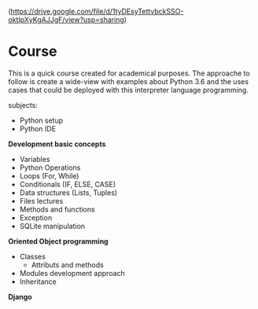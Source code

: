 
(https://drive.google.com/file/d/1tyDEsyTettvbckSSO-oktIpXyKgAJJgF/view?usp=sharing)

# Course 

This is a quick course created for academical purposes. The approache to follow is create a wide-view with examples about Python 3.6 
and the uses cases that could be deployed with this interpreter language programming.

subjects: 

* Python setup
* Python IDE

**Development basic concepts**
* Variables
* Python Operations
* Loops (For, While)
* Conditionals (IF, ELSE, CASE)
* Data structures (Lists, Tuples)
* Files lectures
* Methods and functions 
* Exception
* SQLite manipulation

**Oriented Object programming**
* Classes
  * Attributs and methods
* Modules development approach   
* Inheritance

**Django**
